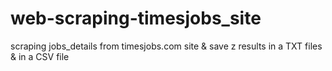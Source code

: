 # web-scraping-timesjobs_site
scraping jobs_details from timesjobs.com site & save z results in a TXT files & in a CSV file
